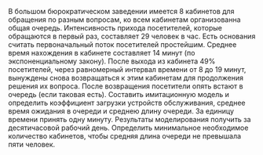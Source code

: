 В большом бюрократическом заведении имеется 8 кабинетов для обращения по разным вопросам, ко всем кабинетам организованна общая очередь. Интенсивность прихода посетителей, которые обращаются в первый раз, составляет 29 человек в час. Есть основания считать первоначальный поток посетителей простейшим. Среднее время нахождения в кабинете составляет 14 минут (по экспоненциальному закону). После выхода из кабинета 49% посетителей, через равномерный интервал времени от 8 до 19 минут, вынуждены снова возвращаться к этим кабинетам для продолжения решения их вопроса. После возвращения посетители опять встают в очередь (если таковая есть). Составить имитационную модель и определить коэффициент загрузки устройств обслуживания, среднее время ожидания в очереди и среднею длину очереди. За единицу времени принять одну минуту. Результаты моделирования получить за десятичасовой рабочий день. Определить минимальное необходимое количество кабинетов, чтобы средняя длина очереди не превышала пяти человек.